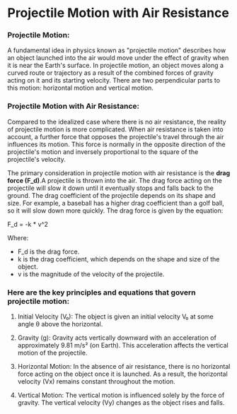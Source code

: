 # Projectile Motion with Air Resistance 

### Projectile Motion:
A fundamental idea in physics known as "projectile motion" describes how an object launched into the air would move under the effect of gravity when it is near the Earth's surface. In projectile motion, an object moves along a curved route or trajectory as a result of the combined forces of gravity acting on it and its starting velocity. There are two perpendicular parts to this motion: horizontal motion and vertical motion.

### Projectile Motion with Air Resistance:
Compared to the idealized case where there is no air resistance, the reality of projectile motion is more complicated. When air resistance is taken into account, a further force that opposes the projectile's travel through the air influences its motion. This force is normally in the opposite direction of the projectile's motion and inversely proportional to the square of the projectile's velocity.

The primary consideration in projectile motion with air resistance is the **drag force (F_d)**.A projectile is thrown into the air. The drag force acting on the projectile will slow it down until it eventually stops and falls back to the ground. The drag coefficient of the projectile depends on its shape and size. For example, a baseball has a higher drag coefficient than a golf ball, so it will slow down more quickly. 
The drag force is given by the equation:

F_d = -k * v^2

Where:

- F_d is the drag force.
- k is the drag coefficient, which depends on the shape and size of the object.
- v is the magnitude of the velocity of the projectile.

### Here are the key principles and equations that govern projectile motion:

1. Initial Velocity (V₀): The object is given an initial velocity V₀ at some angle θ above the horizontal.

2. Gravity (g): Gravity acts vertically downward with an acceleration of approximately 9.81 m/s² (on Earth). This acceleration affects the vertical motion of the projectile.

3. Horizontal Motion: In the absence of air resistance, there is no horizontal force acting on the object once it is launched. As a result, the horizontal velocity (Vx) remains constant throughout the motion.

4. Vertical Motion: The vertical motion is influenced solely by the force of gravity. The vertical velocity (Vy) changes as the object rises and falls.




